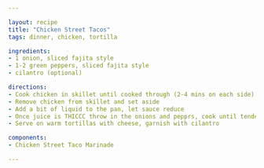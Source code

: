 ```yaml
---

layout: recipe
title: "Chicken Street Tacos"
tags: dinner, chicken, tortilla

ingredients:
- 1 onion, sliced fajita style
- 1-2 green peppers, sliced fajita style
- cilantro (optional)

directions:
- Cook chicken in skillet until cooked through (2-4 mins on each side)
- Remove chicken from skillet and set aside
- Add a bit of liquid to the pan, let sauce reduce
- Once juice is THICCC throw in the onions and pepprs, cook until tender/translucent
- Serve on warm tortillas with cheese, garnish with cilantro

components:
- Chicken Street Taco Marinade

---
```

